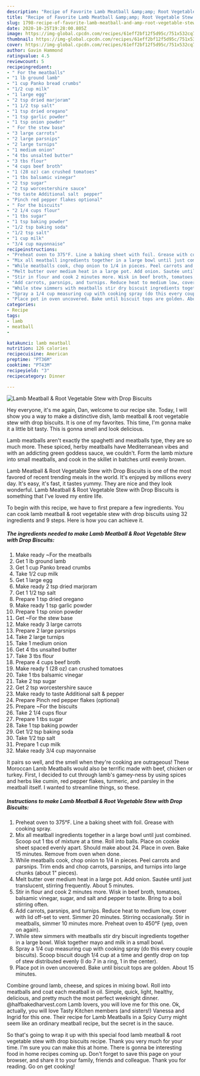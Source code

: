```yaml
---
description: "Recipe of Favorite Lamb Meatball &amp;amp; Root Vegetable Stew with Drop Biscuits"
title: "Recipe of Favorite Lamb Meatball &amp;amp; Root Vegetable Stew with Drop Biscuits"
slug: 1798-recipe-of-favorite-lamb-meatball-and-amp-root-vegetable-stew-with-drop-biscuits
date: 2020-10-25T19:28:00.805Z
image: https://img-global.cpcdn.com/recipes/61eff2bf12f5d95c/751x532cq70/lamb-meatball-root-vegetable-stew-with-drop-biscuits-recipe-main-photo.jpg
thumbnail: https://img-global.cpcdn.com/recipes/61eff2bf12f5d95c/751x532cq70/lamb-meatball-root-vegetable-stew-with-drop-biscuits-recipe-main-photo.jpg
cover: https://img-global.cpcdn.com/recipes/61eff2bf12f5d95c/751x532cq70/lamb-meatball-root-vegetable-stew-with-drop-biscuits-recipe-main-photo.jpg
author: Gavin Hammond
ratingvalue: 4.5
reviewcount: 5
recipeingredient:
- " For the meatballs"
- "1 lb ground lamb"
- "1 cup Panko bread crumbs"
- "1/2 cup milk"
- "1 large egg"
- "2 tsp dried marjoram"
- "1 1/2 tsp salt"
- "1 tsp dried oregano"
- "1 tsp garlic powder"
- "1 tsp onion powder"
- " For the stew base"
- "3 large carrots"
- "2 large parsnips"
- "2 large turnips"
- "1 medium onion"
- "4 tbs unsalted butter"
- "3 tbs flour"
- "4 cups beef broth"
- "1 (28 oz) can crushed tomatoes"
- "1 tbs balsamic vinegar"
- "2 tsp sugar"
- "2 tsp worcestershire sauce"
- "to taste Additional salt  pepper"
- "Pinch red pepper flakes optional"
- " For the biscuits"
- "2 1/4 cups flour"
- "1 tbs sugar"
- "1 tsp baking powder"
- "1/2 tsp baking soda"
- "1/2 tsp salt"
- "1 cup milk"
- "3/4 cup mayonnaise"
recipeinstructions:
- "Preheat oven to 375°F. Line a baking sheet with foil. Grease with cooking spray."
- "Mix all meatball ingredients together in a large bowl until just combined. Scoop out 1 tbs of mixture at a time. Roll into balls. Place on cookie sheet spaced evenly apart. Should make about 24. Place in oven. Bake 15 minutes. Remove from oven when done."
- "While meatballs cook, chop onion to 1/4 in pieces. Peel carrots and parsnips. Trim ends and chop carrots, parsnips, and turnips into large chunks (about 1&#34; pieces)."
- "Melt butter over medium heat in a large pot. Add onion. Sautée until just translucent, stirring frequently. About 5 minutes."
- "Stir in flour and cook 2 minutes more. Wisk in beef broth, tomatoes, balsamic vinegar, sugar, and salt and pepper to taste. Bring to a boil stirring often."
- "Add carrots, parsnips, and turnips. Reduce heat to medium low, cover with lid off-set to vent. Simmer 20 minutes. Stirring occasionally. Stir in meatballs, simmer 10 minutes more. Preheat oven to 450°F (yep, oven on again)."
- "While stew simmers with meatballs stir dry biscuit ingredients together in a large bowl. Wisk together mayo and milk in a small bowl."
- "Spray a 1/4 cup measuring cup with cooking spray (do this every couple biscuits). Scoop biscuit dough 1/4 cup at a time and gently drop on top of stew distributed evenly (I do 7 in a ring, 1 in the center)."
- "Place pot in oven uncovered. Bake until biscuit tops are golden. About 15 minutes."
categories:
- Recipe
tags:
- lamb
- meatball
- 

katakunci: lamb meatball  
nutrition: 126 calories
recipecuisine: American
preptime: "PT36M"
cooktime: "PT43M"
recipeyield: "3"
recipecategory: Dinner

---
```



![Lamb Meatball &amp; Root Vegetable Stew with Drop Biscuits](https://img-global.cpcdn.com/recipes/61eff2bf12f5d95c/751x532cq70/lamb-meatball-root-vegetable-stew-with-drop-biscuits-recipe-main-photo.jpg)

Hey everyone, it's me again, Dan, welcome to our recipe site. Today, I will show you a way to make a distinctive dish, lamb meatball &amp; root vegetable stew with drop biscuits. It is one of my favorites. This time, I'm gonna make it a little bit tasty. This is gonna smell and look delicious.

Lamb meatballs aren&#39;t exactly the spaghetti and meatballs type, they are so much more. These spiced, herby meatballs have Mediterranean vibes and with an addicting green goddess sauce, we couldn&#39;t. Form the lamb mixture into small meatballs, and cook in the skillet in batches until evenly brown.

Lamb Meatball &amp; Root Vegetable Stew with Drop Biscuits is one of the most favored of recent trending meals in the world. It's enjoyed by millions every day. It's easy, it's fast, it tastes yummy. They are nice and they look wonderful. Lamb Meatball &amp; Root Vegetable Stew with Drop Biscuits is something that I've loved my entire life.


To begin with this recipe, we have to first prepare a few ingredients. You can cook lamb meatball &amp; root vegetable stew with drop biscuits using 32 ingredients and 9 steps. Here is how you can achieve it.

<!--inarticleads1-->

##### The ingredients needed to make Lamb Meatball &amp; Root Vegetable Stew with Drop Biscuits:

1. Make ready  ~For the meatballs
1. Get 1 lb ground lamb
1. Get 1 cup Panko bread crumbs
1. Take 1/2 cup milk
1. Get 1 large egg
1. Make ready 2 tsp dried marjoram
1. Get 1 1/2 tsp salt
1. Prepare 1 tsp dried oregano
1. Make ready 1 tsp garlic powder
1. Prepare 1 tsp onion powder
1. Get  ~For the stew base
1. Make ready 3 large carrots
1. Prepare 2 large parsnips
1. Take 2 large turnips
1. Take 1 medium onion
1. Get 4 tbs unsalted butter
1. Take 3 tbs flour
1. Prepare 4 cups beef broth
1. Make ready 1 (28 oz) can crushed tomatoes
1. Take 1 tbs balsamic vinegar
1. Take 2 tsp sugar
1. Get 2 tsp worcestershire sauce
1. Make ready to taste Additional salt &amp; pepper
1. Prepare Pinch red pepper flakes (optional)
1. Prepare  ~For the biscuits
1. Take 2 1/4 cups flour
1. Prepare 1 tbs sugar
1. Take 1 tsp baking powder
1. Get 1/2 tsp baking soda
1. Take 1/2 tsp salt
1. Prepare 1 cup milk
1. Make ready 3/4 cup mayonnaise


It pairs so well, and the smell when they&#39;re cooking are outrageous! These Moroccan Lamb Meatballs would also be terrific made with beef, chicken or turkey. First, I decided to cut through lamb&#39;s gamey-ness by using spices and herbs like cumin, red pepper flakes, turmeric, and parsley in the meatball itself. I wanted to streamline things, so these. 

<!--inarticleads2-->

##### Instructions to make Lamb Meatball &amp; Root Vegetable Stew with Drop Biscuits:

1. Preheat oven to 375°F. Line a baking sheet with foil. Grease with cooking spray.
1. Mix all meatball ingredients together in a large bowl until just combined. Scoop out 1 tbs of mixture at a time. Roll into balls. Place on cookie sheet spaced evenly apart. Should make about 24. Place in oven. Bake 15 minutes. Remove from oven when done.
1. While meatballs cook, chop onion to 1/4 in pieces. Peel carrots and parsnips. Trim ends and chop carrots, parsnips, and turnips into large chunks (about 1&#34; pieces).
1. Melt butter over medium heat in a large pot. Add onion. Sautée until just translucent, stirring frequently. About 5 minutes.
1. Stir in flour and cook 2 minutes more. Wisk in beef broth, tomatoes, balsamic vinegar, sugar, and salt and pepper to taste. Bring to a boil stirring often.
1. Add carrots, parsnips, and turnips. Reduce heat to medium low, cover with lid off-set to vent. Simmer 20 minutes. Stirring occasionally. Stir in meatballs, simmer 10 minutes more. Preheat oven to 450°F (yep, oven on again).
1. While stew simmers with meatballs stir dry biscuit ingredients together in a large bowl. Wisk together mayo and milk in a small bowl.
1. Spray a 1/4 cup measuring cup with cooking spray (do this every couple biscuits). Scoop biscuit dough 1/4 cup at a time and gently drop on top of stew distributed evenly (I do 7 in a ring, 1 in the center).
1. Place pot in oven uncovered. Bake until biscuit tops are golden. About 15 minutes.


Combine ground lamb, cheese, and spices in mixing bowl. Roll into meatballs and coat each meatball in oil. Simple, quick, light, healthy, delicious, and pretty much the most perfect weeknight dinner. @halfbakedharvest.com Lamb lovers, you will love me for this one. Ok, actually, you will love Tasty Kitchen members (and sisters!) Vanessa and Ingrid for this one. Their recipe for Lamb Meatballs in a Spicy Curry might seem like an ordinary meatball recipe, but the secret is in the sauce. 

So that's going to wrap it up with this special food lamb meatball &amp; root vegetable stew with drop biscuits recipe. Thank you very much for your time. I'm sure you can make this at home. There is gonna be interesting food in home recipes coming up. Don't forget to save this page on your browser, and share it to your family, friends and colleague. Thank you for reading. Go on get cooking!
